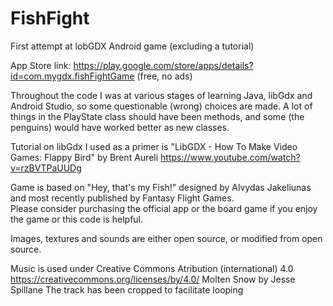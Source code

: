 # FishFight
First attempt at lobGDX Android game (excluding a tutorial)

App Store link: https://play.google.com/store/apps/details?id=com.mygdx.fishFightGame 
(free, no ads)

Throughout the code I was at various stages of learning Java, libGdx and Android Studio, so some questionable (wrong) choices are made. 
A lot of things in the PlayState class should have been methods, and some (the penguins) would have worked better as new classes. 

Tutorial on libGdx I used as a primer is "LibGDX - How To Make Video Games: Flappy Bird" by Brent Aureli
https://www.youtube.com/watch?v=rzBVTPaUUDg

Game is based on "Hey, that's my Fish!" designed by Alvydas Jakeliunas and most recently published by Fantasy Flight Games.  
Please consider purchasing the official app or the board game if you enjoy the game or this code is helpful. 

Images, textures and sounds are either open source, or modified from open source.

Music is used under Creative Commons Atribution (international) 4.0 https://creativecommons.org/licenses/by/4.0/ 
Molten Snow by Jesse Spillane
The track has been cropped to facilitate looping
